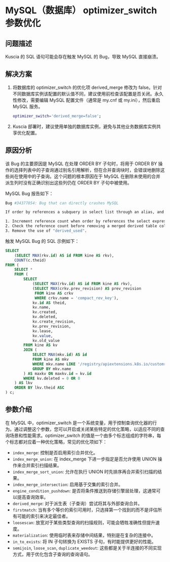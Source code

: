 # MySQL（数据库） optimizer_switch 参数优化

## 问题描述

Kuscia 的 SQL 语句可能会存在触发 MySQL 的 Bug，导致 MySQL 直接崩溃。

## 解决方案

1. 将数据库的 optimizer_switch 的优化项 derived_merge 修改为 false。针对不同数据库实例该配置的默认值不同，建议使用前检查该配置是否关闭。永久性修改，需要编辑 MySQL 配置文件（通常是 my.cnf 或 my.ini），然后重启 MySQL 服务。

   ```bash
   optimizer_switch='derived_merge=false';
   ```

2. Kuscia 部署时，建议使用单独的数据库实例，避免与其他业务数据库实例共享优化配置。

## 原因分析

该 Bug 的主要原因是 MySQL 在处理 ORDER BY 子句时，将用于 ORDER BY 操作的选择列表中的子查询通过别名引用解析，但在合并查询块时，会错误地删除这些尚在使用中的子查询。这个问题的根本原因在于 MySQL 在删除未使用的合并派生列时没有正确识别出这些列仍在 ORDER BY 子句中被使用。

MySQL Bug 报告如下：

```bash
Bug #34377854: Bug that can directly crashes MySQL

If order by references a subquery in select list through an alias, and if the query block having the order by gets merged,then while deleting the unused merged derived columns, the subquery gets deleted. This is not correct as it is still being used in order by. To determine if a merged derived column is used or not, "derived_used" was being checked. "derived_used" is not set for this case because resolving for order by does not make a call to fix_fields() when it is resolved against alias in the select list. Since we now have reference counting for items, we can use it to check if a derived column is used or not. So as part of the solution we do the following now.

1. Increment reference count when order by references the select expression.
2. Check the reference count before removing a merged derived table column.
3. Remove the use of "derived_used".
```

触发 MySQL Bug 的 SQL 示例如下：

```sql
SELECT
    (SELECT MAX(rkv.id) AS id FROM kine AS rkv),
    COUNT(c.theid)
FROM (
    SELECT *
    FROM (
        SELECT
            (SELECT MAX(rkv.id) AS id FROM kine AS rkv),
            (SELECT MAX(crkv.prev_revision) AS prev_revision
             FROM kine AS crkv
             WHERE crkv.name = 'compact_rev_key'),
            kv.id AS theid,
            kv.name,
            kv.created,
            kv.deleted,
            kv.create_revision,
            kv.prev_revision,
            kv.lease,
            kv.value,
            kv.old_value
        FROM kine AS kv
        JOIN (
            SELECT MAX(mkv.id) AS id
            FROM kine AS mkv
            WHERE mkv.name LIKE '/registry/apiextensions.k8s.io/customresourcedefinitions/%'
            GROUP BY mkv.name
        ) AS maxkv ON maxkv.id = kv.id
        WHERE kv.deleted = 0 OR 0
    ) AS lkv
    ORDER BY lkv.theid ASC
) c;
```

## 参数介绍

在 MySQL 中，optimizer_switch 是一个系统变量，用于控制查询优化器的行为。通过调整这个参数，您可以开启或关闭某些特定的优化策略，以适应不同的查询场景和性能需求。optimizer_switch 的值是一个由多个标志组成的字符串，每个标志都对应着一种优化策略，常见的优化项如下：

- `index_merge`: 控制是否启用索引合并优化。
- `index_merge_union`: 在 index_merge 下进一步指定是否允许使用 UNION 操作来合并索引扫描结果。
- `index_merge_sort_union`: 允许在执行 UNION 时先排序再合并索引扫描的结果。
- `index_merge_intersection`: 启用基于交集的索引合并。
- `engine_condition_pushdown`: 是否将条件推送到存储引擎层处理，这通常可以提高查询效率。
- `derived_merge`: 对于派生表（子查询）尝试将其与外部查询合并。
- `firstmatch`: 当有多个等价的索引可用时，只选择第一个找到的而不是评估所有可能的索引来决定最佳者。
- `loosescan`: 放宽对于某些类型查询的扫描规则，可能会牺牲准确性但提升速度。
- `materialization`: 使用临时表来存储中间结果，特别是在复杂的连接中。
- `in_to_exists`: 将 IN 子句转换为 EXISTS 子句，有时能提供更好的性能。
- `semijoin`, `loose_scan`, `duplicate_weedout`: 这些都是关于半连接的不同实现方式，用于优化包含子查询的查询语句。
